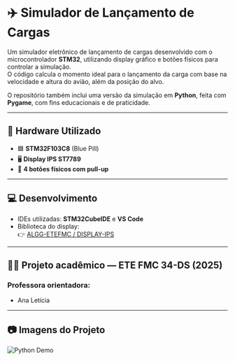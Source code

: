 # ✈️ Simulador de Lançamento de Cargas

Um simulador eletrônico de lançamento de cargas desenvolvido com o microcontrolador **STM32**, utilizando display gráfico e botões físicos para controlar a simulação.  
O código calcula o momento ideal para o lançamento da carga com base na velocidade e altura do avião, além da posição do alvo.

O repositório também inclui uma versão da simulação em **Python**, feita com **Pygame**, com fins educacionais e de praticidade.

---

## 🔧 Hardware Utilizado

- 🟦 **STM32F103C8** (Blue Pill)  
- 🖥️ **Display IPS ST7789**  
- 🔘 **4 botões físicos com pull-up**

---

## 💻 Desenvolvimento

- IDEs utilizadas: **STM32CubeIDE** e **VS Code**
- Biblioteca do display:  
  👉 [ALGG-ETEFMC / DISPLAY-IPS](https://github.com/ALGG-ETEFMC/DISPLAY-IPS.git)

---

## 👨‍🏫 Projeto acadêmico — ETE FMC 34-DS (2025)

### Professora orientadora:
- Ana Letícia

---

## 📷 Imagens do Projeto


![Python Demo](https://github.com/user-attachments/assets/f7e8cdfc-4676-457d-9ca6-c775be9f85ea)
